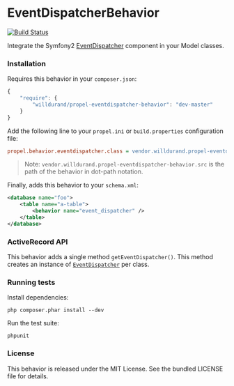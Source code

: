 EventDispatcherBehavior
=======================

[![Build Status](https://secure.travis-ci.org/willdurand/EventDispatcherBehavior.png?branch=master)](http://travis-ci.org/willdurand/EventDispatcherBehavior)

Integrate the Symfony2 [EventDispatcher](https://github.com/symfony/EventDispatcher) component in your Model classes.


### Installation ###

Requires this behavior in your `composer.json`:

```js
{
    "require": {
        "willdurand/propel-eventdispatcher-behavior": "dev-master"
    }
}
```

Add the following line to your `propel.ini` or `build.properties` configuration
file:

```ini
propel.behavior.eventdispatcher.class = vendor.willdurand.propel-eventdispatcher-behavior.src.EventDispatcherBehavior
```

>Note: `vendor.willdurand.propel-eventdispatcher-behavior.src` is the path of the
>behavior in dot-path notation.

Finally, adds this behavior to your `schema.xml`:

```xml
<database name="foo">
    <table name="a-table">
        <behavior name="event_dispatcher" />
    </table>
</database>
```


### ActiveRecord API ###

This behavior adds a single method `getEventDispatcher()`.
This method creates an instance of
[`EventDispatcher`](https://github.com/symfony/EventDispatcher/blob/master/EventDispatcher.php)
per class.


### Running tests ###

Install dependencies:

    php composer.phar install --dev

Run the test suite:

    phpunit


### License ###

This behavior is released under the MIT License. See the bundled LICENSE file for details.
